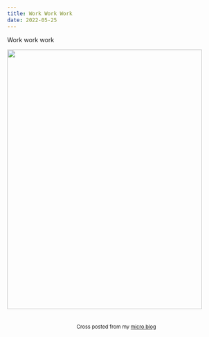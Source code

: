 ```yaml
---
title: Work Work Work
date: 2022-05-25
---
```


<p>Work work work</p>
<img src="https://joshnicholas.micro.blog/uploads/2022/a019129035.jpg" width="450" height="600" alt="" />
<br>
<br>
<br>
<center><small>Cross posted from my <a href='http://micro.blog/joshnicholas'>micro blog</a></small></center>
<br>
    